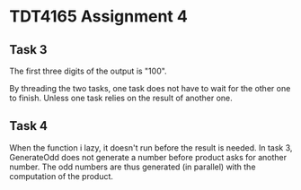 # TDT4165 Assignment 4

## Task 3
The first three digits of the output is "100".

By threading the two tasks, one task does not have to wait for the other one to
finish. Unless one task relies on the result of another one.

## Task 4
When the function i lazy, it doesn't run before the result is needed.
In task 3, GenerateOdd does not generate a number before product asks for
another number. The odd numbers are thus generated (in parallel) with the
computation of the product.
